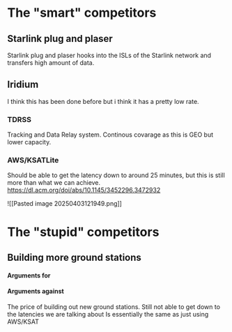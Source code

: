 
# The "smart" competitors

## Starlink plug and plaser
Starlink plug and plaser hooks into the ISLs of the Starlink network and transfers high amount of data.

## Iridium 
I think this has been done before but i think it has a pretty low rate. 

### TDRSS 
Tracking and Data Relay system. 
Continous covarage as this is GEO but lower capacity. 

### AWS/KSATLite
Should be able to get the latency down to around 25 minutes, but this is still more than what we can achieve. 
https://dl.acm.org/doi/abs/10.1145/3452296.3472932

![[Pasted image 20250403121949.png]]


# The "stupid" competitors
## Building more ground stations
#### Arguments for

#### Arguments against
The price of building out new ground stations. 
Still not able to get down to the latencies we are talking about
Is essentially the same as just using AWS/KSAT 





